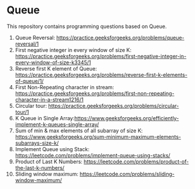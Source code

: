 # Queue
This repository contains programming questions based on Queue.
1) Queue Reversal: https://practice.geeksforgeeks.org/problems/queue-reversal/1
2) First negative integer in every window of size K: https://practice.geeksforgeeks.org/problems/first-negative-integer-in-every-window-of-size-k3345/1
3) Reverse first K element of Queue: https://practice.geeksforgeeks.org/problems/reverse-first-k-elements-of-queue/1/
4) First Non-Repeating character in stream: https://practice.geeksforgeeks.org/problems/first-non-repeating-character-in-a-stream1216/1
5) Circular tour: https://practice.geeksforgeeks.org/problems/circular-tour/1
6) K Queue in Single Array:https://www.geeksforgeeks.org/efficiently-implement-k-queues-single-array/
7) Sum of min & max elements of all subarray of size K: https://www.geeksforgeeks.org/sum-minimum-maximum-elements-subarrays-size-k/
8) Implement Queue using Stack: https://leetcode.com/problems/implement-queue-using-stacks/
9) Product of Last K Numbers: https://leetcode.com/problems/product-of-the-last-k-numbers/
10) Sliding window maximum: https://leetcode.com/problems/sliding-window-maximum/

